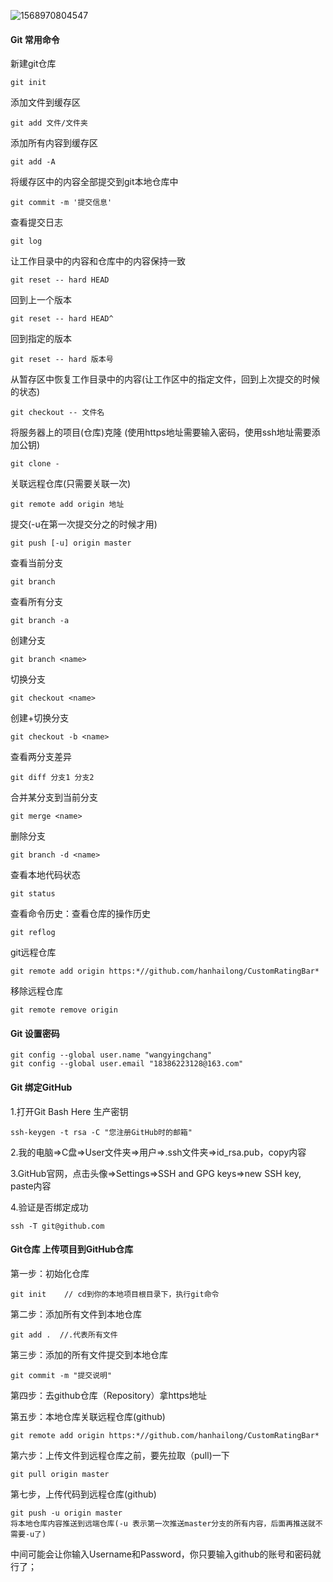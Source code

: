 ![1568970804547](E:\github\img\git.png)



#### Git 常用命令

新建git仓库

~~~
git init
~~~

添加文件到缓存区

~~~
git add 文件/文件夹
~~~

添加所有内容到缓存区

~~~
git add -A
~~~

 将缓存区中的内容全部提交到git本地仓库中

~~~
git commit -m '提交信息'
~~~

查看提交日志

~~~
git log
~~~

让工作目录中的内容和仓库中的内容保持一致

~~~
git reset -- hard HEAD
~~~

回到上一个版本

~~~
git reset -- hard HEAD^
~~~

回到指定的版本

~~~
git reset -- hard 版本号
~~~

从暂存区中恢复工作目录中的内容(让工作区中的指定文件，回到上次提交的时候的状态)

~~~
git checkout -- 文件名
~~~

将服务器上的项目(仓库)克隆 (使用https地址需要输入密码，使用ssh地址需要添加公钥)

~~~
git clone -
~~~

关联远程仓库(只需要关联一次)

~~~
git remote add origin 地址
~~~

提交(-u在第一次提交分之的时候才用)

~~~
git push [-u] origin master
~~~

查看当前分支

~~~
git branch
~~~

查看所有分支

~~~
git branch -a
~~~

创建分支

~~~
git branch <name>
~~~

切换分支

~~~
git checkout <name>
~~~

创建+切换分支

~~~
git checkout -b <name>
~~~

查看两分支差异

~~~
git diff 分支1 分支2
~~~

合并某分支到当前分支

~~~
git merge <name>
~~~

删除分支

~~~
git branch -d <name>
~~~

查看本地代码状态

~~~
git status
~~~

查看命令历史：查看仓库的操作历史

~~~
git reflog
~~~

git远程仓库

~~~
git remote add origin https:*//github.com/hanhailong/CustomRatingBar*
~~~

移除远程仓库

~~~
git remote remove origin 
~~~



#### Git 设置密码

~~~
git config --global user.name "wangyingchang"
git config --global user.email "18386223128@163.com"
~~~



#### Git 绑定GitHub

1.打开Git Bash Here 生产密钥

~~~
ssh-keygen -t rsa -C "您注册GitHub时的邮箱"
~~~

2.我的电脑=>C盘=>User文件夹=>用户=>.ssh文件夹=>id_rsa.pub，copy内容

3.GitHub官网，点击头像=>Settings=>SSH and GPG keys=>new SSH key, paste内容

4.验证是否绑定成功

~~~
ssh -T git@github.com 
~~~



#### Git仓库 上传项目到GitHub仓库

第一步：初始化仓库 

~~~
git init    // cd到你的本地项目根目录下，执行git命令
~~~

第二步：添加所有文件到本地仓库

~~~
git add .  //.代表所有文件
~~~

第三步：添加的所有文件提交到本地仓库

~~~
git commit -m "提交说明"
~~~

第四步：去github仓库（Repository）拿https地址

第五步：本地仓库关联远程仓库(github)

~~~
git remote add origin https:*//github.com/hanhailong/CustomRatingBar*
~~~

第六步：上传文件到远程仓库之前，要先拉取（pull)一下

~~~
git pull origin master
~~~

第七步，上传代码到远程仓库(github)

~~~
git push -u origin master
将本地仓库内容推送到远端仓库(-u 表示第一次推送master分支的所有内容，后面再推送就不需要-u了)
~~~

中间可能会让你输入Username和Password，你只要输入github的账号和密码就行了；
